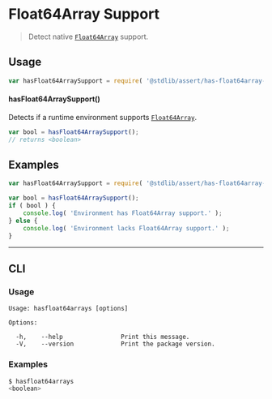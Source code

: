 <!--

@license Apache-2.0

Copyright (c) 2018 The Stdlib Authors.

Licensed under the Apache License, Version 2.0 (the "License");
you may not use this file except in compliance with the License.
You may obtain a copy of the License at

   http://www.apache.org/licenses/LICENSE-2.0

Unless required by applicable law or agreed to in writing, software
distributed under the License is distributed on an "AS IS" BASIS,
WITHOUT WARRANTIES OR CONDITIONS OF ANY KIND, either express or implied.
See the License for the specific language governing permissions and
limitations under the License.

-->

# Float64Array Support

> Detect native [`Float64Array`][mdn-float64array] support.

<section class="usage">

## Usage

```javascript
var hasFloat64ArraySupport = require( '@stdlib/assert/has-float64array-support' );
```

#### hasFloat64ArraySupport()

Detects if a runtime environment supports [`Float64Array`][mdn-float64array].

```javascript
var bool = hasFloat64ArraySupport();
// returns <boolean>
```

</section>

<!-- /.usage -->

<section class="examples">

## Examples

<!-- eslint no-undef: "error" -->

```javascript
var hasFloat64ArraySupport = require( '@stdlib/assert/has-float64array-support' );

var bool = hasFloat64ArraySupport();
if ( bool ) {
    console.log( 'Environment has Float64Array support.' );
} else {
    console.log( 'Environment lacks Float64Array support.' );
}
```

</section>

<!-- /.examples -->

* * *

<section class="cli">

## CLI

<section class="usage">

### Usage

```text
Usage: hasfloat64arrays [options]

Options:

  -h,    --help                Print this message.
  -V,    --version             Print the package version.
```

</section>

<!-- /.usage -->

<section class="examples">

### Examples

```bash
$ hasfloat64arrays
<boolean>
```

</section>

<!-- /.examples -->

</section>

<!-- /.cli -->

<section class="links">

[mdn-float64array]: https://developer.mozilla.org/en-US/docs/Web/JavaScript/Reference/Global_Objects/Float64Array

</section>

<!-- /.links -->
